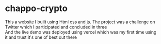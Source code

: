 # chappo-crypto
This a website I built using Html css and js. The project was a challenge on Twitter which I participated and concluded in three  
And the live demo was deployed using vercel which was my first time using it and trust it's one of best out there 
